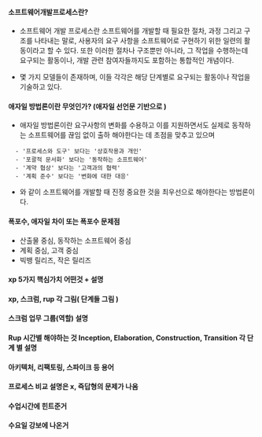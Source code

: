 #### 소프트웨어개발프로세스란?

- 소프트웨어 개발 프로세스란 소프트웨어를 개발할 때 필요한 절차, 과정 그리고 구조를 나타내는 말로, 사용자의 요구 사항을 소프트웨어로 구현하기 위한 일련의 활동이라고 할 수 있다. 또한 이러한 절차나 구조뿐만 아니라, 그 작업을 수행하는데 요구되는 활동이나, 개발 관련 참여자들까지도 포함하는 통합적인 개념이다.


- 몇 가지 모델들이 존재하며, 이들 각각은 해당 단계별로 요구되는 활동이나 작업을 기술하고 있다.

#### 애자일 방법론이란 무엇인가? (애자일 선언문 기반으로 )

- 애자일 방법론이란 요구사항의 변화를 수용하고 이를 지원하면서도 실제로 동작하는 소프트웨어를 끊임 없이 출하 해야한다는 데 초점을 맞추고 있으며
```
  - '프로세스와 도구' 보다는 '상호작용과 개인'
  - '포괄적 문서화' 보다는 '동작하는 소프트웨어'
  - '계약 협상' 보다는 '고객과의 협력'
  - '계획 준수' 보다는 '변화에 대한 대응'
```
- 와 같이 소프트웨어를 개발할 때 진정 중요한 것을 최우선으로 해야한다는 방법론이다.

#### 폭포수, 애자일 차이 또는 폭포수 문제점

- 산출물 중심, 동작하는 소프트웨어 중심
- 계획 중심, 고객 중심
- 빅뱅 릴리즈, 작은 릴리즈


#### xp 5가지 핵심가치 어떤것 + 설명

#### xp, 스크럼, rup 각 그림( 단계들 그림 )

#### 스크럼 업무 그룹(역할) 설명

#### Rup 시간별 해야하는 것 Inception, Elaboration, Construction, Transition 각 단계 별 설명

#### 아키텍처, 리팩토링, 스파이크 등 용어

#### 프로세스 비교 설명은 x, 즉답형의 문제가 나옴

#### 수업시간에 힌트준거
#### 수요일 강보에 나온거
